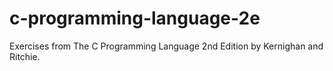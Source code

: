 # c-programming-language-2e
Exercises from The C Programming Language 2nd Edition by Kernighan and Ritchie.
